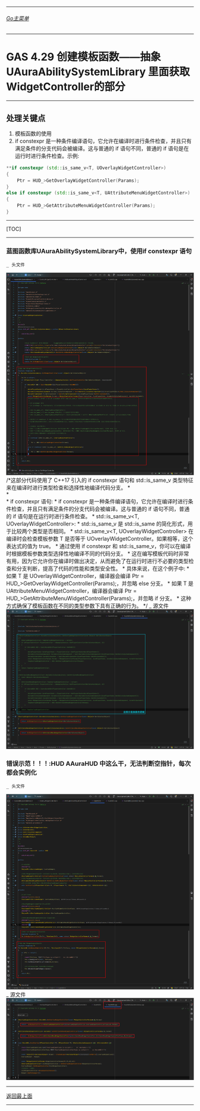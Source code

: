 ___________________________________________________________________________________________
###### [Go主菜单](../MainMenu.md)
___________________________________________________________________________________________

# GAS 4.29 创建模板函数——抽象  UAuraAbilitySystemLibrary 里面获取WidgetController的部分
___________________________________________________________________________________________
## 处理关键点
1. 模板函数的使用
2. if constexpr 是一种条件编译语句，它允许在编译时进行条件检查，并且只有满足条件的分支代码会被编译。这与普通的 if 语句不同，普通的 if 语句是在运行时进行条件检查。示例:
```cpp
**if constexpr (std::is_same_v<T, UOverlayWidgetController>)
{
    Ptr = HUD_>GetOverlayWidgetController(Params);
}
else if constexpr (std::is_same_v<T, UAttributeMenuWidgetController>)
{
    Ptr = HUD_>GetAttributeMenuWidgetController(Params);
}
```
___________________________________________________________________________________________

[TOC]

___________________________________________________________________________________________


### 蓝图函数库UAuraAbilitySystemLibrary中，使用if constexpr 语句
    _ 头文件
![图片](https://github.com/liyunlong618/LiYunLongKnowledgeLibrary/blob/main/UECPP/Models/GAS/GAS_2_Aura/DetailContent/Image/GAS_022/719988_993402.png?raw=true)
           /*这部分代码使用了 C++17 引入的 if constexpr 语句和 std::is_same_v 类型特征来在编译时进行类型检查和选择性地编译代码分支。 
            *  
            *  
            * if constexpr 语句: 
            * if constexpr 是一种条件编译语句，它允许在编译时进行条件检查，并且只有满足条件的分支代码会被编译。这与普通的 if 语句不同，普通的 if 语句是在运行时进行条件检查。 
            * std::is_same_v<T, UOverlayWidgetController>: 
            * std::is_same_v 是 std::is_same 的简化形式，用于比较两个类型是否相同。 
            * std::is_same_v<T, UOverlayWidgetController> 在编译时会检查模板参数 T 是否等于 UOverlayWidgetController。如果相等，这个表达式的值为 true。 
            * 通过使用 if constexpr 和 std::is_same_v，你可以在编译时根据模板参数类型选择性地编译不同的代码分支。 
            * 这在编写模板代码时非常有用，因为它允许你在编译时做出决定，从而避免了在运行时进行不必要的类型检查和分支判断，提高了代码的性能和类型安全性。 
            * 具体来说，在这个例子中: 
            * 如果 T 是 UOverlayWidgetController，编译器会编译 Ptr = HUD_>GetOverlayWidgetController(Params);，并忽略 else 分支。 
            * 如果 T 是 UAttributeMenuWidgetController，编译器会编译 Ptr = HUD_>GetAttributeMenuWidgetController(Params);，并忽略 if 分支。 
            * 这种方式确保了模板函数在不同的类型参数下具有正确的行为。
            */
    _ 源文件
![图片](https://github.com/liyunlong618/LiYunLongKnowledgeLibrary/blob/main/UECPP/Models/GAS/GAS_2_Aura/DetailContent/Image/GAS_022/122441_18049.png?raw=true)
### 错误示范！！！:HUD **AAuraHUD** 中这么干，无法判断空指针，每次都会实例化
    _ 头文件
![图片](https://github.com/liyunlong618/LiYunLongKnowledgeLibrary/blob/main/UECPP/Models/GAS/GAS_2_Aura/DetailContent/Image/GAS_022/113702_587283.png?raw=true)
    _ 源文件
![图片](https://github.com/liyunlong618/LiYunLongKnowledgeLibrary/blob/main/UECPP/Models/GAS/GAS_2_Aura/DetailContent/Image/GAS_022/845243_221712.png?raw=true)

___________________________________________________________________________________________

[返回最上面](#Go主菜单)
___________________________________________________________________________________________